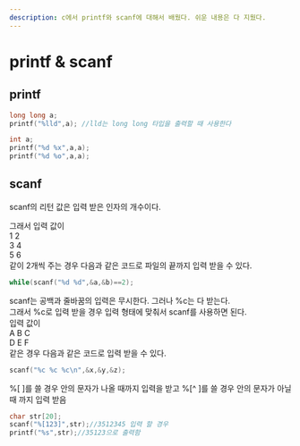 ```yaml
---
description: c에서 printf와 scanf에 대해서 배웠다. 쉬운 내용은 다 지웠다.
---
```


# printf & scanf

## printf

```cpp
long long a;
printf("%lld",a); //lld는 long long 타입을 출력할 때 사용한다
```

```cpp
int a;
printf("%d %x",a,a);
printf("%d %o",a,a);
```

## scanf

scanf의 리턴 값은 입력 받은 인자의 개수이다.

그래서 입력 값이  
1 2  
3 4  
5 6  
같이 2개씩 주는 경우 다음과 같은 코드로 파일의 끝까지 입력 받을 수 있다.

```cpp
while(scanf("%d %d",&a,&b)==2);
```

scanf는 공백과 줄바꿈의 입력은 무시한다. 그러나 %c는 다 받는다.  
그래서 %c로 입력 받을 경우 입력 형태에 맞춰서 scanf를 사용하면 된다.  
입력 값이  
A B C  
D E F  
같은 경우 다음과 같은 코드로 입력 받을 수 있다.

```cpp
scanf("%c %c %c\n",&x,&y,&z);
```

%\[ \]를 쓸 경우 안의 문자가 나올 때까지 입력을 받고 %\[^ \]를 쓸 경우 안의 문자가 아닐 때 까지 입력 받음

```cpp
char str[20];
scanf("%[123]",str);//3512345 입력 할 경우
printf("%s",str);//35123으로 출력함
```

